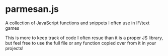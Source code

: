 # parmesan.js
A collection of JavaScript functions and snippets I often use in IF/text games

This is more to keep track of code I often resue than it is a proper JS library, but feel free to use the full file or any function copied over from it in your projects!
